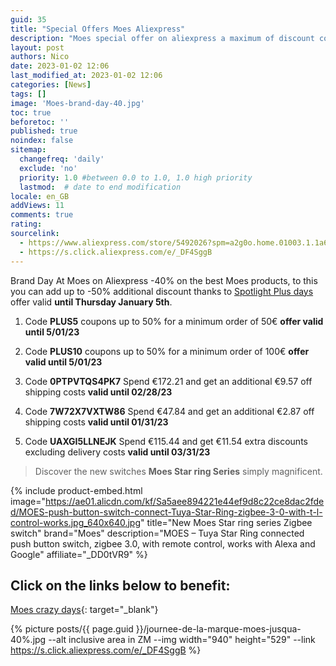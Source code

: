 ```yaml
---
guid: 35
title: "Special Offers Moes Aliexpress"
description: "Moes special offer on aliexpress a maximum of discount coupons"
layout: post
authors: Nico
date: 2023-01-02 12:06
last_modified_at: 2023-01-02 12:06
categories: [News]
tags: []
image: 'Moes-brand-day-40.jpg'
toc: true
beforetoc: ''
published: true
noindex: false
sitemap:
  changefreq: 'daily'
  exclude: 'no'
  priority: 1.0 #between 0.0 to 1.0, 1.0 high priority
  lastmod:  # date to end modification
locale: en_GB
addViews: 11
comments: true
rating:  
sourcelink:
  - https://www.aliexpress.com/store/5492026?spm=a2g0o.home.01003.1.1a6a7065pbuX37
  - https://s.click.aliexpress.com/e/_DF4SggB
---
```


Brand Day At Moes on Aliexpress -40% on the best Moes products, to this you can add up to -50% additional discount thanks to [Spotlight Plus days](https://s.click.aliexpress.com/e/_DF4SggB) offer valid **until Thursday January 5th**.

1. Code **PLUS5** coupons up to 50% for a minimum order of 50€ **offer valid until 5/01/23**
2. Code **PLUS10** coupons up to 50% for a minimum order of 100€ **offer valid until 5/01/23**


1. Code **0PTPVTQS4PK7** Spend €172.21 and get an additional €9.57 off shipping costs **valid until 02/28/23**
2. Code **7W72X7VXTW86** Spend €47.84 and get an additional €2.87 off shipping costs **valid until 01/31/23**
3. Code **UAXGI5LLNEJK** Spend €115.44 and get €11.54 extra discounts excluding delivery costs **valid until 03/31/23**

> Discover the new switches **Moes Star ring Series** simply magnificent.

{% include product-embed.html image="https://ae01.alicdn.com/kf/Sa5aee894221e44ef9d8c22ce8dac2fded/MOES-push-button-switch-connect-Tuya-Star-Ring-zigbee-3-0-with-t-l-control-works.jpg_640x640.jpg" title="New Moes Star ring series Zigbee switch" brand="Moes" description="MOES – Tuya Star Ring connected push button switch, zigbee 3.0, with remote control, works with Alexa and Google" affiliate="_DD0tVR9" %}

## Click on the links below to benefit:

[Moes crazy days](https://s.click.aliexpress.com/e/_DF4SggB){: target="_blank"}

{% picture posts/{{ page.guid }}/journee-de-la-marque-moes-jusqua-40%.jpg --alt inclusive area in ZM --img width="940" height="529" --link https://s.click.aliexpress.com/e/_DF4SggB %}



